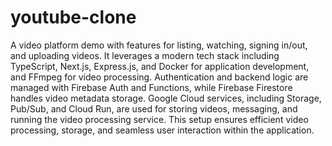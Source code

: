 # youtube-clone
A video platform demo with features for listing, watching, signing in/out, and uploading videos. It leverages a modern tech stack including TypeScript, Next.js, Express.js, and Docker for application development, and FFmpeg for video processing. Authentication and backend logic are managed with Firebase Auth and Functions, while Firebase Firestore handles video metadata storage. Google Cloud services, including Storage, Pub/Sub, and Cloud Run, are used for storing videos, messaging, and running the video processing service. This setup ensures efficient video processing, storage, and seamless user interaction within the application.






